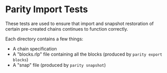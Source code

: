 # Parity Import Tests

These tests are used to ensure that import and snapshot restoration of certain pre-created chains continues to function correctly.

Each directory contains a few things:
  - A chain specification
  - A "blocks.rlp" file containing all the blocks (produced by `parity export blocks`)
  - A "snap" file (produced by `parity snapshot`)
